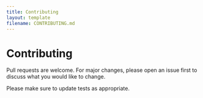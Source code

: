 ```yaml
---
title: Contributing
layout: template
filename: CONTRIBUTING.md
---
```


# Contributing

Pull requests are welcome. For major changes, please open an issue first to discuss what you would like to change.

Please make sure to update tests as appropriate.
